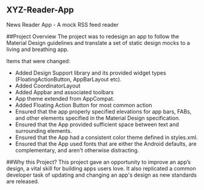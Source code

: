 ## XYZ-Reader-App
News Reader App - A mock RSS feed reader

##Project Overview
The project was to redesign an app to follow the Material Design guidelines and translate a set of static design mocks to a living and breathing app.

Items that were changed:
- Added Design Support library and its provided widget types (FloatingActionButton, AppBarLayout etc).
- Added CoordinatorLayout
- Added Appbar and associated toolbars
- App theme extended from AppCompat.
- Added Floating Action Button for most common action
- Ensured that the app properly specified elevations for app bars, FABs, and other elements specified in the Material Design specification.
- Ensured that the App provided sufficient space between text and surrounding elements.
- Ensured that the App had a consistent color theme defined in styles.xml.
- Ensured that the App used fonts that are either the Android defaults, are complementary, and aren't otherwise distracting.

##Why this Project?
This project gave an opportunity to improve an app’s design, a vital skill for building apps users love. It also replicated a common developer task of updating and changing an app's design as new standards are released.

